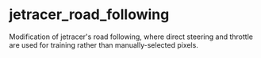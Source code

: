 # jetracer_road_following
Modification of jetracer's road following, where direct steering and throttle are used for training rather than manually-selected pixels.
